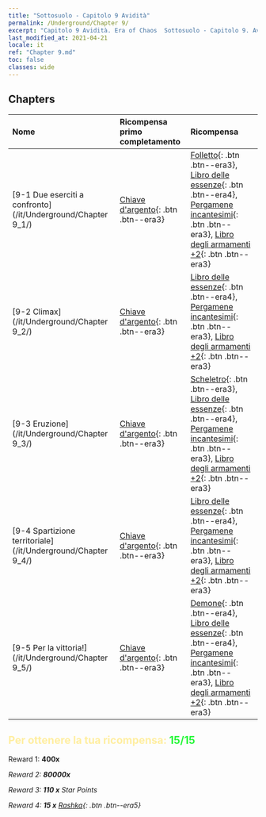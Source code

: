 ```yaml
---
title: "Sottosuolo - Capitolo 9 Avidità"
permalink: /Underground/Chapter 9/
excerpt: "Capitolo 9 Avidità. Era of Chaos  Sottosuolo - Capitolo 9. Avidità"
last_modified_at: 2021-04-21
locale: it
ref: "Chapter 9.md"
toc: false
classes: wide
---
```


## Chapters

  | Nome |  Ricompensa primo completamento | Ricompensa |
  |:------------|:------------|:------------| 
  | [9-1 Due eserciti a confronto](/it/Underground/Chapter 9_1/) | [Chiave d'argento](/it/Items/con_693/){: .btn .btn--era3} | [Folletto](/it/Items/unt_226/){: .btn .btn--era3}, [Libro delle essenze](/it/Items/mat_39/){: .btn .btn--era4}, [Pergamene incantesimi](/it/Items/con_694/){: .btn .btn--era3}, [Libro degli armamenti +2](/it/Items/mat_32/){: .btn .btn--era3} |
  | [9-2 Climax](/it/Underground/Chapter 9_2/) | [Chiave d'argento](/it/Items/con_693/){: .btn .btn--era3} | [Libro delle essenze](/it/Items/mat_39/){: .btn .btn--era4}, [Pergamene incantesimi](/it/Items/con_694/){: .btn .btn--era3}, [Libro degli armamenti +2](/it/Items/mat_32/){: .btn .btn--era3} |
  | [9-3 Eruzione](/it/Underground/Chapter 9_3/) | [Chiave d'argento](/it/Items/con_693/){: .btn .btn--era3} | [Scheletro](/it/Items/unt_208/){: .btn .btn--era3}, [Libro delle essenze](/it/Items/mat_39/){: .btn .btn--era4}, [Pergamene incantesimi](/it/Items/con_694/){: .btn .btn--era3}, [Libro degli armamenti +2](/it/Items/mat_32/){: .btn .btn--era3} |
  | [9-4 Spartizione territoriale](/it/Underground/Chapter 9_4/) | [Chiave d'argento](/it/Items/con_693/){: .btn .btn--era3} | [Libro delle essenze](/it/Items/mat_39/){: .btn .btn--era4}, [Pergamene incantesimi](/it/Items/con_694/){: .btn .btn--era3}, [Libro degli armamenti +2](/it/Items/mat_32/){: .btn .btn--era3} |
  | [9-5 Per la vittoria!](/it/Underground/Chapter 9_5/) | [Chiave d'argento](/it/Items/con_693/){: .btn .btn--era3} | [Demone](/it/Items/unt_229/){: .btn .btn--era4}, [Libro delle essenze](/it/Items/mat_39/){: .btn .btn--era4}, [Pergamene incantesimi](/it/Items/con_694/){: .btn .btn--era3}, [Libro degli armamenti +2](/it/Items/mat_32/){: .btn .btn--era3} |


## <span style="color: #ffeea0">Per ottenere la tua ricompensa: </span><span style="color: #27f73a">15/15</span>

 Reward 1:  **400x** <i class="fas fa-gem"/>

 Reward 2:  **80000x** <i class="fas fa-coins"/>

 Reward 3: **110 x** Star Points

 Reward 4: **15 x** [Rashka](/it/Items/her_384/){: .btn .btn--era5}

